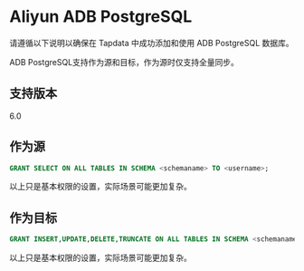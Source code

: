 # Aliyun ADB PostgreSQL



请遵循以下说明以确保在 Tapdata 中成功添加和使用 ADB PostgreSQL 数据库。

ADB PostgreSQL支持作为源和目标，作为源时仅支持全量同步。

## 支持版本

6.0

## 作为源

```sql
GRANT SELECT ON ALL TABLES IN SCHEMA <schemaname> TO <username>;
```

以上只是基本权限的设置，实际场景可能更加复杂。

## 作为目标

```sql
GRANT INSERT,UPDATE,DELETE,TRUNCATE ON ALL TABLES IN SCHEMA <schemaname> TO <username>;
```

以上只是基本权限的设置，实际场景可能更加复杂。